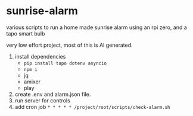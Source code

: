 # sunrise-alarm
various scripts to run a home made sunrise alarm using an rpi zero, and a tapo smart bulb 

very low effort project, most of this is AI generated.

1. install dependencies 
    - `pip install tapo dotenv asyncio`
    - `npm i`
    - jq
    - amixer
    - play
2. create .env and alarm.json file.
3. run server for controls
4. add cron job `* * * * * /project/root/scripts/check-alarm.sh`
